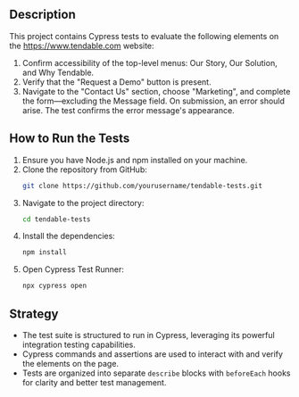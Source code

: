 ## Description
This project contains Cypress tests to evaluate the following elements on the https://www.tendable.com website:
1. Confirm accessibility of the top-level menus: Our Story, Our Solution, and Why Tendable.
2. Verify that the "Request a Demo" button is present.
3. Navigate to the "Contact Us" section, choose "Marketing", and complete the form—excluding the Message field. On submission, an error should arise. The test confirms the error message's appearance.

## How to Run the Tests
1. Ensure you have Node.js and npm installed on your machine.
2. Clone the repository from GitHub:
    ```bash
    git clone https://github.com/yourusername/tendable-tests.git
    ```
3. Navigate to the project directory:
    ```bash
    cd tendable-tests
    ```
4. Install the dependencies:
    ```bash
    npm install
    ```
5. Open Cypress Test Runner:
    ```bash
    npx cypress open
    ```

## Strategy
- The test suite is structured to run in Cypress, leveraging its powerful integration testing capabilities.
- Cypress commands and assertions are used to interact with and verify the elements on the page.
- Tests are organized into separate `describe` blocks with `beforeEach` hooks for clarity and better test management.
